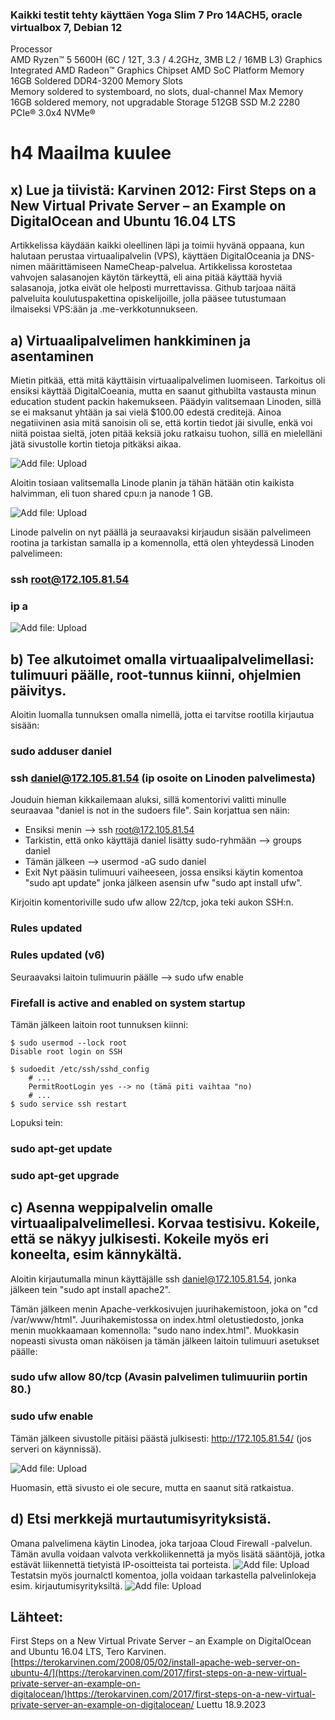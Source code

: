 ### Kaikki testit tehty käyttäen Yoga Slim 7 Pro 14ACH5, oracle virtualbox 7, Debian 12
Processor	
AMD Ryzen™ 5 5600H (6C / 12T, 3.3 / 4.2GHz, 3MB L2 / 16MB L3)
Graphics	
Integrated AMD Radeon™ Graphics
Chipset	
AMD SoC Platform
Memory	
16GB Soldered DDR4-3200
Memory Slots	
Memory soldered to systemboard, no slots, dual-channel
Max Memory	
16GB soldered memory, not upgradable
Storage	
512GB SSD M.2 2280 PCIe® 3.0x4 NVMe®

# h4 Maailma kuulee
## x) Lue ja tiivistä: Karvinen 2012: First Steps on a New Virtual Private Server – an Example on DigitalOcean and Ubuntu 16.04 LTS
Artikkelissa käydään kaikki oleellinen läpi ja toimii hyvänä oppaana, kun halutaan perustaa virtuaalipalvelin (VPS), käyttäen DigitalOceania ja DNS-nimen määrittämiseen NameCheap-palvelua.
Artikkelissa korostetaa vahvojen salasanojen käytön tärkeyttä, eli aina pitää käyttää hyviä salasanoja, jotka eivät ole helposti murrettavissa. Github tarjoaa näitä palveluita koulutuspakettina opiskelijoille, jolla pääsee tutustumaan ilmaiseksi VPS:ään ja .me-verkkotunnukseen.

## a) Virtuaalipalvelimen hankkiminen ja asentaminen
Mietin pitkää, että mitä käyttäisin virtuaalipalvelimen luomiseen. Tarkoitus oli ensiksi käyttää DigitalCoeania, mutta en saanut githubilta vastausta minun education student packin hakemukseen. Päädyin valitsemaan Linoden, sillä se ei maksanut yhtään ja sai vielä $100.00 edestä creditejä.
Ainoa negatiivinen asia mitä sanoisin oli se, että kortin tiedot jäi sivulle, enkä voi niitä poistaa sieltä, joten pitää keksiä joku ratkaisu tuohon, sillä en mielelläni jätä sivustolle kortin tietoja pitkäksi aikaa.


![Add file: Upload](Images/Linonde-plan.JPG)

Aloitin tosiaan valitsemalla Linode planin ja tähän hätään otin kaikista halvimman, eli tuon shared cpu:n ja nanode 1 GB.

![Add file: Upload](Images/Linode-running.JPG)

Linode palvelin on nyt päällä ja seuraavaksi kirjaudun sisään palvelimeen rootina ja tarkistan samalla ip a komennolla, että olen yhteydessä Linoden palvelimeen:
### ssh root@172.105.81.54
### ip a

![Add file: Upload](Images/Root-login.jpg)

## b) Tee alkutoimet omalla virtuaalipalvelimellasi: tulimuuri päälle, root-tunnus kiinni, ohjelmien päivitys.
Aloitin luomalla tunnuksen omalla nimellä, jotta ei tarvitse rootilla kirjautua sisään:
### sudo adduser daniel
### ssh daniel@172.105.81.54 (ip osoite on Linoden palvelimesta)
Jouduin hieman kikkailemaan aluksi, sillä komentorivi valitti minulle seuraavaa "daniel is not in the sudoers file". Sain korjattua sen näin:
- Ensiksi menin --> ssh root@172.105.81.54
- Tarkistin, että onko käyttäjä daniel lisätty sudo-ryhmään --> groups daniel
- Tämän jälkeen --> usermod -aG sudo daniel
- Exit
Nyt pääsin tulimuuri vaiheeseen, jossa ensiksi käytin komentoa "sudo apt update" jonka jälkeen asensin ufw "sudo apt install ufw".

Kirjoitin komentoriville sudo ufw allow 22/tcp, joka teki aukon SSH:n.
### Rules updated
### Rules updated (v6)
Seuraavaksi laitoin tulimuurin päälle --> sudo ufw enable
### Firefall is active and enabled on system startup
Tämän jälkeen laitoin root tunnuksen kiinni:
```
$ sudo usermod --lock root
Disable root login on SSH

$ sudoedit /etc/ssh/sshd_config
    # ...
    PermitRootLogin yes --> no (tämä piti vaihtaa "no)
    # ...
$ sudo service ssh restart
```
Lopuksi tein:
### sudo apt-get update
### sudo apt-get upgrade

## c) Asenna weppipalvelin omalle virtuaalipalvelimellesi. Korvaa testisivu. Kokeile, että se näkyy julkisesti. Kokeile myös eri koneelta, esim kännykältä.
Aloitin kirjautumalla minun käyttäjälle ssh daniel@172.105.81.54, jonka jälkeen tein "sudo apt install apache2".

Tämän jälkeen menin Apache-verkkosivujen juurihakemistoon, joka on "cd /var/www/html". Juurihakemistossa on index.html oletustiedosto, jonka menin muokkaamaan komennolla: "sudo nano index.html".
Muokkasin nopeasti sivusta oman näköisen ja tämän jälkeen laitoin tulimuuri asetukset päälle:
### sudo ufw allow 80/tcp (Avasin palvelimen tulimuuriin portin 80.)
### sudo ufw enable

Tämän jälkeen sivustolle pitäisi päästä julkisesti: http://172.105.81.54/ (jos serveri on käynnissä).

![Add file: Upload](Images/Public_works.JPG)

Huomasin, että sivusto ei ole secure, mutta en saanut sitä ratkaistua.

## d) Etsi merkkejä murtautumisyrityksistä.
Omana palvelimena käytin Linodea, joka tarjoaa Cloud Firewall -palvelun. Tämän avulla voidaan valvota verkkoliikennettä ja myös lisätä sääntöjä, jotka estävät liikennettä tietyistä IP-osoitteista tai porteista.
![Add file: Upload](Images/Linode_firewall.JPG)
Testatsin myös journalctl komentoa, jolla voidaan tarkastella palvelinlokeja esim. kirjautumisyrityksiltä.
![Add file: Upload](Images/Palvelinlokit.jpg)

## Lähteet:
First Steps on a New Virtual Private Server – an Example on DigitalOcean and Ubuntu 16.04 LTS, Tero Karvinen. [https://terokarvinen.com/2008/05/02/install-apache-web-server-on-ubuntu-4/](https://terokarvinen.com/2017/first-steps-on-a-new-virtual-private-server-an-example-on-digitalocean/)https://terokarvinen.com/2017/first-steps-on-a-new-virtual-private-server-an-example-on-digitalocean/ Luettu 18.9.2023
